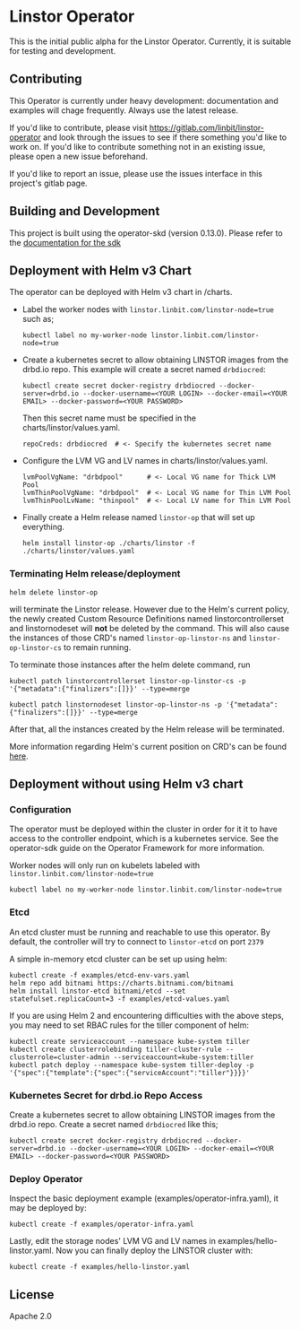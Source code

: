 # Linstor Operator

This is the initial public alpha for the Linstor Operator. Currently, it is
suitable for testing and development.

## Contributing

This Operator is currently under heavy development: documentation and examples will chage frequently. 
Always use the latest release.

If you'd like to contribute, please visit https://gitlab.com/linbit/linstor-operator
and look through the issues to see if there something you'd like to work on. If
you'd like to contribute something not in an existing issue, please open a new
issue beforehand.

If you'd like to report an issue, please use the issues interface in this
project's gitlab page.

## Building and Development

This project is built using the operator-skd (version 0.13.0). Please refer to
the [documentation for the sdk](https://github.com/operator-framework/operator-sdk/tree/v0.9.x)

## Deployment with Helm v3 Chart

The operator can be deployed with Helm v3 chart in /charts.
- Label the worker nodes with `linstor.linbit.com/linstor-node=true` such as;
  ```
  kubectl label no my-worker-node linstor.linbit.com/linstor-node=true
  ```

- Create a kubernetes secret to allow obtaining LINSTOR images from the 
  drbd.io repo.  This example will create a secret named `drbdiocred`:
  ```
  kubectl create secret docker-registry drbdiocred --docker-server=drbd.io --docker-username=<YOUR LOGIN> --docker-email=<YOUR EMAIL> --docker-password=<YOUR PASSWORD>
  ```
  Then this secret name must be specified in the charts/linstor/values.yaml.  
  ```
  repoCreds: drbdiocred  # <- Specify the kubernetes secret name
  ```

- Configure the LVM VG and LV names in charts/linstor/values.yaml.
  ```
  lvmPoolVgName: "drbdpool"      # <- Local VG name for Thick LVM Pool
  lvmThinPoolVgName: "drbdpool"  # <- Local VG name for Thin LVM Pool
  lvmThinPoolLvName: "thinpool"  # <- Local LV name for Thin LVM Pool
  ```

- Finally create a Helm release named `linstor-op` that will set up
  everything.
  ```
  helm install linstor-op ./charts/linstor -f ./charts/linstor/values.yaml
  ```
### Terminating Helm release/deployment

```
helm delete linstor-op
```
will terminate the Linstor release.  However due to the Helm's current policy,
the newly created Custom Resource Definitions named linstorcontrollerset and
linstornodeset will __not__ be deleted by the command.  This will also cause
the instances of those CRD's named `linstor-op-linstor-ns` and `linstor-op-linstor-cs`
to remain running.

To terminate those instances after the helm delete command, run
```
kubectl patch linstorcontrollerset linstor-op-linstor-cs -p '{"metadata":{"finalizers":[]}}' --type=merge

kubectl patch linstornodeset linstor-op-linstor-ns -p '{"metadata":{"finalizers":[]}}' --type=merge
```

After that, all the instances created by the Helm release will be terminated.

More information regarding Helm's current position on CRD's can be found
[here](https://helm.sh/docs/topics/chart_best_practices/custom_resource_definitions/#method-1-let-helm-do-it-for-you).

## Deployment without using Helm v3 chart

### Configuration

The operator must be deployed within the cluster in order for it it to have access
to the controller endpoint, which is a kubernetes service. See the operator-sdk
guide on the Operator Framework for more information.

Worker nodes will only run on kubelets labeled with `linstor.linbit.com/linstor-node=true`
```
kubectl label no my-worker-node linstor.linbit.com/linstor-node=true
```

### Etcd

An etcd cluster must be running and reachable to use this operator. By default,
the controller will try to connect to `linstor-etcd` on port `2379`

A simple in-memory etcd cluster can be set up using helm:
```
kubectl create -f examples/etcd-env-vars.yaml
helm repo add bitnami https://charts.bitnami.com/bitnami
helm install linstor-etcd bitnami/etcd --set statefulset.replicaCount=3 -f examples/etcd-values.yaml
```

If you are using Helm 2 and encountering difficulties with the above steps, you may need to set RBAC
rules for the tiller component of helm:
```
kubectl create serviceaccount --namespace kube-system tiller
kubectl create clusterrolebinding tiller-cluster-rule --clusterrole=cluster-admin --serviceaccount=kube-system:tiller
kubectl patch deploy --namespace kube-system tiller-deploy -p '{"spec":{"template":{"spec":{"serviceAccount":"tiller"}}}}'
```

### Kubernetes Secret for drbd.io Repo Access

Create a kubernetes secret to allow obtaining LINSTOR images from the
drbd.io repo.  Create a secret named `drbdiocred` like this;
```
kubectl create secret docker-registry drbdiocred --docker-server=drbd.io --docker-username=<YOUR LOGIN> --docker-email=<YOUR EMAIL> --docker-password=<YOUR PASSWORD>
```

### Deploy Operator

Inspect the basic deployment example (examples/operator-infra.yaml), it may be deployed by:
```
kubectl create -f examples/operator-infra.yaml
```
Lastly, edit the storage nodes' LVM VG and LV names in examples/hello-linstor.yaml.  Now you can finally deploy the LINSTOR cluster with:

```
kubectl create -f examples/hello-linstor.yaml
```

## License

Apache 2.0
